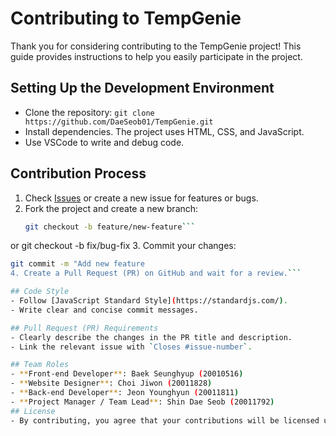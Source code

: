 # Contributing to TempGenie

Thank you for considering contributing to the TempGenie project! This guide provides instructions to help you easily participate in the project.

## Setting Up the Development Environment
- Clone the repository: `git clone https://github.com/DaeSeob01/TempGenie.git`
- Install dependencies. The project uses HTML, CSS, and JavaScript.
- Use VSCode to write and debug code.

## Contribution Process
1. Check [Issues](https://github.com/DaeSeob01/TempGenie/issues) or create a new issue for features or bugs.
2. Fork the project and create a new branch:
   ```bash
   git checkout -b feature/new-feature```
  or
   git checkout -b fix/bug-fix
3. Commit your changes:
   ```bash
   git commit -m "Add new feature
4. Create a Pull Request (PR) on GitHub and wait for a review.```

## Code Style
- Follow [JavaScript Standard Style](https://standardjs.com/).
- Write clear and concise commit messages.

## Pull Request (PR) Requirements
- Clearly describe the changes in the PR title and description.
- Link the relevant issue with `Closes #issue-number`.

## Team Roles
- **Front-end Developer**: Baek Seunghyup (20010516)
- **Website Designer**: Choi Jiwon (20011828)
- **Back-end Developer**: Jeon Younghyun (20011811)
- **Project Manager / Team Lead**: Shin Dae Seob (20011792)
## License
- By contributing, you agree that your contributions will be licensed under the project’s license.

